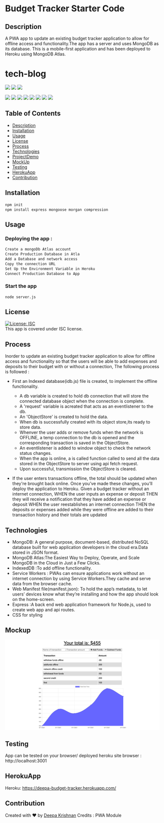 # Budget Tracker Starter Code
## Description
A PWA app to update an existing budget tracker application to allow for offline access and functionality.The app has a server and uses MongoDB as its database.
This is a mobile-first application and has been deployed to Heroku using MongoDB Atlas.

# tech-blog

  <p align="left">
    <img src="https://img.shields.io/github/repo-size/deeparkrish/budget-tracker" />
    <img src="https://img.shields.io/github/issues/deeparkrish/budget-tracker" />
    <img src="https://img.shields.io/github/last-commit/deeparkrish/budget-tracker" >       
  </p>
  <p align="left"> 
     <img src="https://img.shields.io/github/languages/top/deeparkrish/budget-tracker"/>
    <img src="https://img.shields.io/badge/mongoose-blue"  />
    <img src="https://img.shields.io/badge/-node.js-green" />
    <img src="https://img.shields.io/badge/-express-red" >
    <img src="https://img.shields.io/badge/-dtoenv-lightgrey" />
    <img src="https://img.shields.io/badge/-morgan-orange"/>
    <img src="https://img.shields.io/badge/-compression-lightgreen"/>
    <img src="https://img.shields.io/badge/-mongodbAtlas-pink"/>

</p>

 
  ## Table of Contents 
  * [Description](#description)
  * [Installation](#installation)
  * [Usage](#usage)
  * [License](#license)
  * [Process](#process)
  * [Technologies](#technologies)
  * [ProjectDemo](#projectdemo)
  * [MockUp](#mockup)
  * [Testing](#testing)
  * [HerokuApp](#herokuapp)
  * [Contribution](#contribution)
  
  
  ##  Installation
    npm init
    npm install express mongoose morgan compression

  ##  Usage
  ### Deploying the app :   
    Create a mongoDb Atlas account
    Create Production Database in Atla
    Add a Database and network access 
    Copy the connection URL
    Set Up the Environment Variable in Heroku
    Connect Production Database to App

  ### Start the app
    node server.js

  ## License 
  [![License: ISC](https://img.shields.io/badge/License-ISC-blue.svg)](https://opensource.org/licenses/ISC)<br />
  This app is covered under ISC license.
  
   ## Process
   Inorder to update an existing budget tracker application to allow for offline access and functionality so that the users will be able to add expenses and  deposits to their budget with or without a connection, The following process is followed : 
  * First an Indexed database(idb.js) file is created, to implement the   offline functionality.
      * A db variable is created to hold db connection that will store the connected database object when the connection is complete.
      * A 'request' variable is acreated that acts as an eventlistener to the db.
      * An 'ObjectStore' is created to hold the data.
      * When db is successfully created with its object store,its ready to store data.
      * Whenver the user adds or remove funds when the network is OFFLINE, a temp connection to the db is opened and the corresponding  transaction is saved in the ObjectStore.
      * An eventlistener is added to window object  to check the network status changes. 
      * When the app is online, a is called function called to send all the data stored in the ObjectStore to server using api fetch request. 
      * Upon successful, transmission the ObjectStore is cleared.
      

    
  * If the user enters transactions offline, the total should be updated when they're brought back online. Once you’ve made these changes, you’ll deploy the application to Heroku.
  Given a budget tracker without an internet connection,
WHEN the user inputs an expense or deposit
THEN they will receive a notification that they have added an expense or deposit
WHEN the user reestablishes an internet connection
THEN the deposits or expenses added while they were offline are added to their transaction history and their totals are updated  
    
  ## Technologies 
  * MongoDB: A general purpose, document-based, distributed NoSQL database built for web application developers in the cloud era.Data stored in JSON format.
  * MongoDB Atlas:The Easiest Way to Deploy, Operate, and Scale MongoDB in the Cloud in Just a Few Clicks.
  * IndexedDB :To add offline functionality.
  * Service Workers : PWAs can ensure applications work without an internet connection by using Service Workers.They cache and serve data from the browser cache.
  * Web Manifest file(manifest.json): To hold the app’s metadata, to let users’ devices know what they’re installing and how the app should look on 
    the home-screen.
  * Express :A back end web application framework for Node.js, used to create web app and api routes.
  * CSS for styling
 
 
  ##  Mockup
  ![Webpage](https://github.com/Deeparkrish/budget-tracker/blob/main/assets/images/mockup.png)
  
  ## Testing
   App can be tested on your browser/ deployed heroku site
    browser : http://localhost:3001
  

  ## HerokuApp
  Heroku: https://deepa-budget-tracker.herokuapp.com/

  ## Contribution
  Created with ❤️ by [Deepa Krishnan](https://github.com/DeeparKrish/README-generator)
  Credits : PWA Module 





